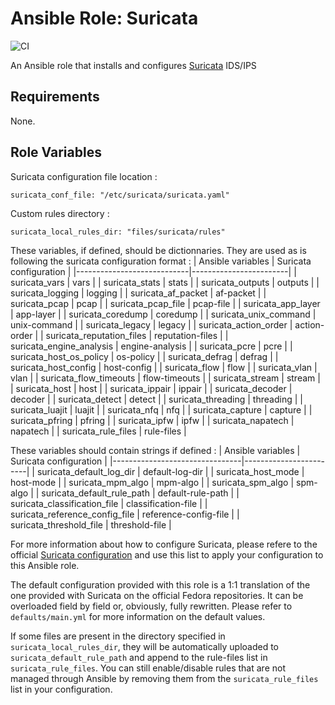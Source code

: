 Ansible Role: Suricata
======================

![CI](https://github.com/lmcx/ansible-suricata/actions/workflows/ci.yml/badge.svg?branch=develop)

An Ansible role that installs and configures [Suricata](https://suricata.io/) IDS/IPS

Requirements
------------

None.

Role Variables
--------------

Suricata configuration file location :

    suricata_conf_file: "/etc/suricata/suricata.yaml"

Custom rules directory :

    suricata_local_rules_dir: "files/suricata/rules"

These variables, if defined, should be dictionnaries. They are used as is following the suricata configuration format :
| Ansible variables          | Suricata configuration |
|----------------------------|------------------------|
| suricata_vars              | vars                   |
| suricata_stats             | stats                  |
| suricata_outputs           | outputs                |
| suricata_logging           | logging                |
| suricata_af_packet         | af-packet              |
| suricata_pcap              | pcap                   |
| suricata_pcap_file         | pcap-file              |
| suricata_app_layer         | app-layer              |
| suricata_coredump          | coredump               |
| suricata_unix_command      | unix-command           |
| suricata_legacy            | legacy                 |
| suricata_action_order      | action-order           |
| suricata_reputation_files  | reputation-files       |
| suricata_engine_analysis   | engine-analysis        |
| suricata_pcre              | pcre                   |
| suricata_host_os_policy    | os-policy              |
| suricata_defrag            | defrag                 |
| suricata_host_config       | host-config            |
| suricata_flow              | flow                   |
| suricata_vlan              | vlan                   |
| suricata_flow_timeouts     | flow-timeouts          |
| suricata_stream            | stream                 |
| suricata_host              | host                   |
| suricata_ippair            | ippair                 |
| suricata_decoder           | decoder                |
| suricata_detect            | detect                 |
| suricata_threading         | threading              |
| suricata_luajit            | luajit                 |
| suricata_nfq               | nfq                    |
| suricata_capture           | capture                |
| suricata_pfring            | pfring                 |
| suricata_ipfw              | ipfw                   |
| suricata_napatech          | napatech               |
| suricata_rule_files        | rule-files             |

These variables should contain strings if defined :
| Ansible variables              | Suricata configuration |
|--------------------------------|------------------------|
| suricata_default_log_dir       | default-log-dir        |
| suricata_host_mode             | host-mode              |
| suricata_mpm_algo              | mpm-algo               |
| suricata_spm_algo              | spm-algo               |
| suricata_default_rule_path     | default-rule-path      |
| suricata_classification_file   | classification-file    |
| suricata_reference_config_file | reference-config-file  |
| suricata_threshold_file        | threshold-file         |

For more information about how to configure Suricata, please refere to the official [Suricata configuration](https://suricata.io/documentation/) and use this list to apply your configuration to this Ansible role.

The default configuration provided with this role is a 1:1 translation of the one provided with Suricata on the official Fedora repositories. It can be overloaded field by field or, obviously, fully rewritten. Please refer to `defaults/main.yml` for more information on the default values.

If some files are present in the directory specified in `suricata_local_rules_dir`, they will be automatically uploaded to `suricata_default_rule_path` and append to the rule-files list in `suricata_rule_files`. You can still enable/disable rules that are not managed through Ansible by removing them from the `suricata_rule_files` list in your configuration.
